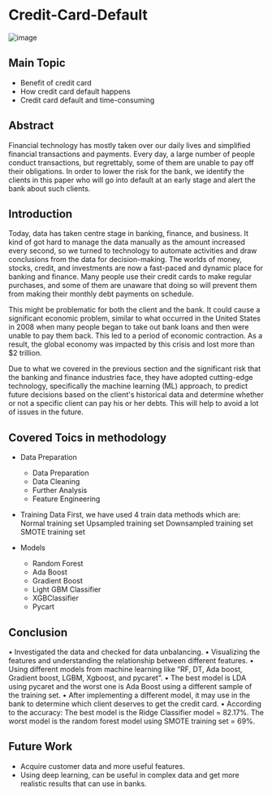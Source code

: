 # Credit-Card-Default

![image](https://user-images.githubusercontent.com/60587913/209307294-1b1cb031-4bc0-4db7-ba7f-d17487a2b7df.png)

## Main Topic
* Benefit of credit card 
* How credit card default happens
* Credit card default and time-consuming

## Abstract
Financial technology has mostly taken over our daily lives and simplified financial transactions and payments. Every day, a large number of people conduct transactions, but regrettably, some of them are unable to pay off their obligations. In order to lower the risk for the bank, we identify the clients in this paper who will go into default at an early stage and alert the bank about such clients.

## Introduction

Today, data has taken centre stage in banking, finance, and business. It kind of got hard to manage the data manually as the amount increased every second, so we turned to technology to automate activities and draw conclusions from the data for decision-making.
The worlds of money, stocks, credit, and investments are now a fast-paced and dynamic place for banking and finance. Many people use their credit cards to make regular purchases, and some of them are unaware that doing so will prevent them from making their monthly debt payments on schedule.

This might be problematic for both the client and the bank. It could cause a significant economic problem, similar to what occurred in the United States in 2008 when many people began to take out bank loans and then were unable to pay them back. This led to a period of economic contraction. As a result, the global economy was impacted by this crisis and lost more than $2 trillion.

Due to what we covered in the previous section and the significant risk that the banking and finance industries face, they have adopted cutting-edge technology, specifically the machine learning (ML) approach, to predict future decisions based on the client's historical data and determine whether or not a specific client can pay his or her debts. This will help to avoid a lot of issues in the future.

## Covered Toics in methodology

* Data Preparation
  - Data Preparation
  - Data Cleaning
  - Further Analysis
  - Feature Engineering
  
* Training Data
First, we have used 4 train data methods which are:
Normal training set
Upsampled training set
Downsampled training set
SMOTE training set

* Models
  - Random Forest
  - Ada Boost
  - Gradient Boost
  - Light GBM Classifier
  - XGBClassifier
  - Pycart
  
 ## Conclusion
 •  Investigated the data and checked for data 
unbalancing.
• Visualizing the features and understanding the 
relationship between different features.
• Using different models from machine learning like 
“RF, DT, Ada boost, Gradient boost, LGBM,
Xgboost, and pycaret”.
• The best model is LDA using pycaret and the worst 
one is Ada Boost using a different sample of the 
training set.
• After implementing a different model, it may use in 
the bank to determine which client deserves to get 
the credit card.
• According to the accuracy:
The best model is the Ridge Classifier model = 
82.17%.
The worst model is the random forest model using
SMOTE training set = 69%.

 ## Future Work
  - Acquire customer data and more useful features.
  - Using deep learning, can be useful in complex data 
    and get more realistic results that can use in banks.
